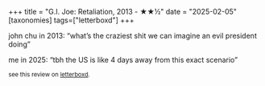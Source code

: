 +++
title = "G.I. Joe: Retaliation, 2013 - ★★½"
date = "2025-02-05"
[taxonomies]
tags=["letterboxd"]
+++

john chu in 2013: “what’s the craziest shit we can imagine an evil president doing”

me in 2025: “tbh the US is like 4 days away from this exact scenario”

<small>see this review on <a href="https://letterboxd.com/nonmodernist/film/gi-joe-retaliation/">letterboxd</a>.</small>